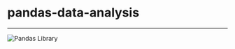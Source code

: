 # pandas-data-analysis
--------------------------------------------------------------
![Pandas Library](https://encrypted-tbn0.gstatic.com/images?q=tbn:ANd9GcTOhVbyAoUnAtz-MPThTtA9TLHBqIGsISPjjQb5AbbcRg&s)
